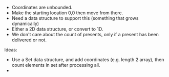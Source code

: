 
* Coordinates are unbounded.
* Make the starting location 0,0 then move from there.
* Need a data structure to support this (something that grows dynamically)
* Either a 2D data structure, or convert to 1D.
* We don't care about the count of presents, only if a present has been delivered or not.

Ideas:

* Use a Set data structure, and add coordinates (e.g. length 2 array), then count elements in set after processing all.
* 
